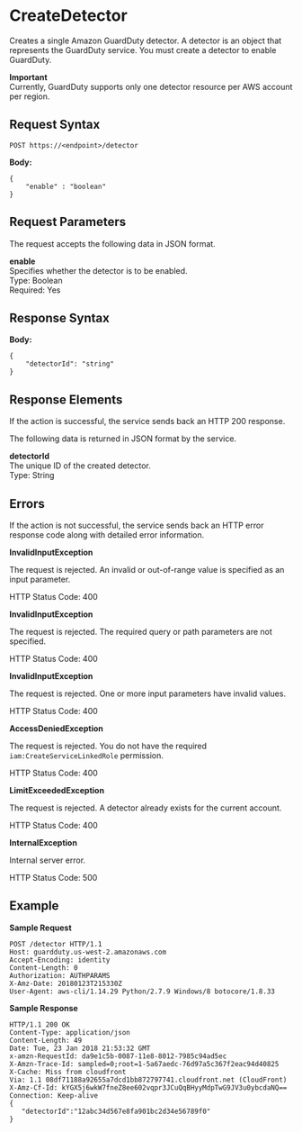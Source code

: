 # CreateDetector<a name="create-detector"></a>

Creates a single Amazon GuardDuty detector\. A detector is an object that represents the GuardDuty service\. You must create a detector to enable GuardDuty\.

**Important**  
Currently, GuardDuty supports only one detector resource per AWS account per region\.

## Request Syntax<a name="create-detector-request-syntax"></a>

```
POST https://<endpoint>/detector
```

**Body:**

```
{
    "enable" : "boolean"
}
```

## Request Parameters<a name="create-detector-request-parameters"></a>

The request accepts the following data in JSON format\.

**enable**  
Specifies whether the detector is to be enabled\.  
Type: Boolean  
Required: Yes

## Response Syntax<a name="create-detector-response-syntax"></a>

**Body:**

```
{
    "detectorId": "string"
}
```

## Response Elements<a name="create-detector-response-parameters"></a>

If the action is successful, the service sends back an HTTP 200 response\.

The following data is returned in JSON format by the service\.

**detectorId**  
The unique ID of the created detector\.  
Type: String

## Errors<a name="create-detector-errors"></a>

If the action is not successful, the service sends back an HTTP error response code along with detailed error information\.

**InvalidInputException**

The request is rejected\. An invalid or out\-of\-range value is specified as an input parameter\.

HTTP Status Code: 400 

**InvalidInputException**

The request is rejected\. The required query or path parameters are not specified\.

HTTP Status Code: 400 

**InvalidInputException**

The request is rejected\. One or more input parameters have invalid values\.

HTTP Status Code: 400 

**AccessDeniedException**

The request is rejected\. You do not have the required `iam:CreateServiceLinkedRole` permission\.

HTTP Status Code: 400 

**LimitExceededException**

The request is rejected\. A detector already exists for the current account\.

HTTP Status Code: 400 

**InternalException**

Internal server error\.

HTTP Status Code: 500 

## Example<a name="create-detector-example"></a>

**Sample Request**

```
POST /detector HTTP/1.1
Host: guardduty.us-west-2.amazonaws.com
Accept-Encoding: identity
Content-Length: 0
Authorization: AUTHPARAMS
X-Amz-Date: 20180123T215330Z
User-Agent: aws-cli/1.14.29 Python/2.7.9 Windows/8 botocore/1.8.33
```

**Sample Response**

```
HTTP/1.1 200 OK
Content-Type: application/json
Content-Length: 49
Date: Tue, 23 Jan 2018 21:53:32 GMT
x-amzn-RequestId: da9e1c5b-0087-11e8-8012-7985c94ad5ec
X-Amzn-Trace-Id: sampled=0;root=1-5a67aedc-76d97a5c367f2eac94d40825
X-Cache: Miss from cloudfront
Via: 1.1 08df71188a92655a7dcd1bb872797741.cloudfront.net (CloudFront)
X-Amz-Cf-Id: kYGX5j6wkW7fneZ8ee602vqpr3JCuQqBHyyMdpTwG9JV3u0ybcdaNQ==
Connection: Keep-alive
{  
   "detectorId":"12abc34d567e8fa901bc2d34e56789f0"
}
```